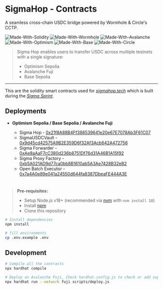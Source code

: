 # SigmaHop - Contracts

A seamless cross-chain USDC bridge powered by Wormhole & Circle's CCTP.

![Made-With-Solidity](https://img.shields.io/badge/MADE%20WITH-SOLIDITY-000000.svg?colorA=222222&style=for-the-badge&logoWidth=14&logo=solidity)
![Made-With-Wormhole](https://img.shields.io/badge/MADE%20WITH-wormhole-ffffff.svg?colorA=222222&style=for-the-badge&logoWidth=14)
![Made-With-Avalanche](https://img.shields.io/badge/Deployed%20on-Avalanche-ff0000.svg?colorA=222222&style=for-the-badge&logoWidth=14)
![Made-With-Optimism](https://img.shields.io/badge/Deployed%20on-Optimism-ff0000.svg?colorA=222222&style=for-the-badge&logoWidth=14)
![Made-With-Base](https://img.shields.io/badge/Deployed%20on-Base-0000ff.svg?colorA=222222&style=for-the-badge&logoWidth=14)
![Made-With-Circle](https://img.shields.io/badge/MADE%20WITH-CIRCLE-ffffff.svg?colorA=22222&style=for-the-badge&logoWidth=14)

> Sigma Hop enables users to transfer USDC across multiple testnets with a single signature:
>
> - Optimism Sepolia
> - Avalanche Fuji
> - Base Sepolia

---

This are the solidity smart contracts used for _[sigmahop.tech](https://sigmahop.tech/)_ which is built during the _[Sigma Sprint](https://sigma.wormhole.com/)_.

## Deployments

- **Optimism Sepolia / Base Sepolia / Avalanche Fuji**

  - Sigma Hop - [0x21f8A88B4Ff388539641e20e67E7078Ab3F61C07](https://testnet.routescan.io/address/0x21f8A88B4Ff388539641e20e67E7078Ab3F61C07)
  - SigmaUSDCVault - [0x9d45cd42575A9B2E359D6f32Af3Acb642A472756](https://testnet.routescan.io/address/0x9d45cd42575A9B2E359D6f32Af3Acb642A472756)
  - Sigma Forwarder - [0xAe8aAaF7cC380d236b8751Df76d31A46B1A15f92](https://testnet.routescan.io/address/0xAe8aAaF7cC380d236b8751Df76d31A46B1A15f92)
  - Sigma Proxy Factory - [0xb5A021AD9d77ca0bb8B1610ab5A3Ae7428B32eB2](https://testnet.routescan.io/address/0xb5A021AD9d77ca0bb8B1610ab5A3Ae7428B32eB2)
  - Open Batch Executor - [0x7a4A0e89e041a24550d644fa8387DbeaFE444A3E](https://testnet.routescan.io/address/0x7a4A0e89e041a24550d644fa8387DbeaFE444A3E)

#

> **Pre-requisites:**
>
> - Setup Node.js v18+ (recommended via [nvm](https://github.com/nvm-sh/nvm) with `nvm install 18`)
> - Install [npm](https://docs.npmjs.com/downloading-and-installing-node-js-and-npm)
> - Clone this repository

```bash
# Install dependencies
npm install

# fill environments
cp .env.example .env
```

## Development

```bash
# Compile all the contracts
npx hardhat compile

# Deploy on Avalanche Fuji, Check hardhat.config.js to check or add supported chains
npx hardhat run --network fuji scripts/deploy.js
```
